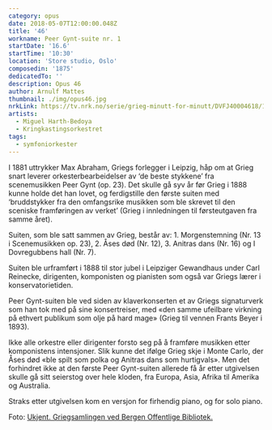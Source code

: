 ```yaml
---
category: opus
date: 2018-05-07T12:00:00.048Z
title: '46'
workname: Peer Gynt-suite nr. 1
startDate: '16.6'
startTime: '10:30'
location: 'Store studio, Oslo'
composedin: '1875'
dedicatedTo: ''
description: Opus 46
author: Arnulf Mattes
thumbnail: ./img/opus46.jpg
nrkLink: https://tv.nrk.no/serie/grieg-minutt-for-minutt/DVFJ40004618/16-06-2018
artists:
  - Miguel Harth-Bedoya
  - Kringkastingsorkestret
tags:
  - symfoniorkester
---
```

I 1881 uttrykker Max Abraham, Griegs forlegger i Leipzig, håp om at Grieg snart leverer orkesterbearbeidelser av ‘de beste stykkene’ fra scenemusikken Peer Gynt (op. 23). Det skulle gå syv år før Grieg i 1888 kunne holde det han lovet, og ferdigstille den første suiten med ‘bruddstykker fra den omfangsrike musikken som ble skrevet til den sceniske framføringen av verket’ (Grieg i innledningen til førsteutgaven fra samme året).

Suiten, som ble satt sammen av Grieg, består av: 1. Morgenstemning (Nr. 13 i Scenemusikken op. 23), 2. Åses død (Nr. 12), 3. Anitras dans (Nr. 16) og I Dovregubbens hall (Nr. 7).

Suiten ble urframført i 1888 til stor jubel i Leipziger Gewandhaus under Carl Reinecke, dirigenten, komponisten og pianisten som også var Griegs lærer i konservatorietiden.

Peer Gynt-suiten ble ved siden av klaverkonserten et av Griegs signaturverk som han tok med på sine konsertreiser, med «den samme ufeilbare virkning på ethvert publikum som olje på hard mage» (Grieg til vennen Frants Beyer i 1893).

Ikke alle orkestre eller dirigenter forsto seg på å framføre musikken etter komponistens intensjoner. Slik kunne det ifølge Grieg skje i Monte Carlo, der Åses død «ble spilt som polka og Anitras dans som hurtigvals». Men det forhindret ikke at den første Peer Gynt-suiten allerede få år etter utgivelsen skulle gå sitt seierstog over hele kloden, fra Europa, Asia, Afrika til Amerika og Australia.

Straks etter utgivelsen kom en versjon for firhendig piano, og for solo piano.

Foto: <a href="http://www.bergen.folkebibl.no/cgi-bin/websok-grieg?tnr=241823" target="_blank">Ukjent. Griegsamlingen ved Bergen Offentlige Bibliotek.</a>
